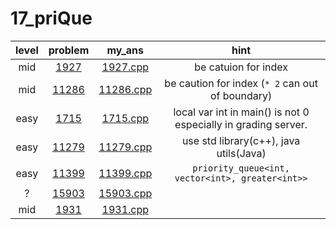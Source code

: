 # 17_priQue
| level | problem | my_ans | hint |
| :--: | :--: | :--: | :--: |
| mid | [1927](https://www.acmicpc.net/problem/1927) | [1927.cpp](./1927/1927.cpp) | be catuion for index |
| mid | [11286](https://www.acmicpc.net/problem/11286) | [11286.cpp](./11286/11286.cpp) | be caution for index (`* 2` can out of boundary) |
| easy | [1715](https://www.acmicpc.net/problem/1715) | [1715.cpp](./1715/1715.cpp) | local var int in main() is not 0 especially in grading server. |
| easy | [11279](https://www.acmicpc.net/problem/11279) | [11279.cpp](./11279/11279.cpp) | use std library(c++), java utils(Java) |
| easy | [11399](https://www.acmicpc.net/problem/11399) | [11399.cpp](./11399/11399.cpp) | `priority_queue<int, vector<int>, greater<int>>` |
| ? | [15903](https://www.acmicpc.net/problem/15903) | [15903.cpp](./15903/15903.cpp) |  |
| mid | [1931](https://www.acmicpc.net/problem/1931) | [1931.cpp](./1931/1931.cpp) |  |
